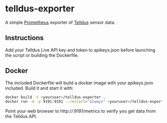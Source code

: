 # telldus-exporter
A simple [Prometheus](http://prometheus.io) exporter of [Telldus](http://telldus.com) sensor data.

## Instructions
Add your Telldus Live API key and token to apikeys.json before launching the script or building the Dockerfile.

## Docker
The included Dockerfile will build a docker image with your apikeys.json included. Build it and start it with:

```sh
docker build -t <youruser>/telldus-exporter .
docker run -d -p 9191:9191 --restart="always" <youruser>/telldus-exporter:latest
```

Point your web browser to http://<yourserver>:9191/metrics to verify you get data from the Telldus API.
